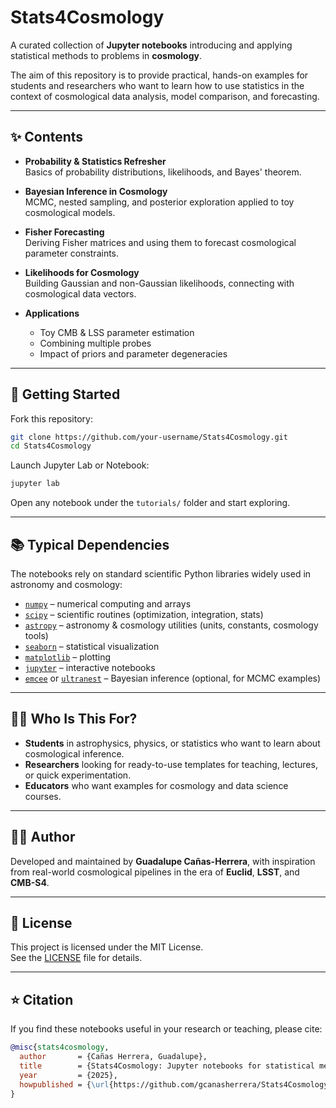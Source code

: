 
# Stats4Cosmology

A curated collection of **Jupyter notebooks** introducing and applying statistical 
methods to problems in **cosmology**.  

The aim of this repository is to provide practical, hands-on examples for students 
and researchers who want to learn how to use statistics in the context of cosmological 
data analysis, model comparison, and forecasting.

---

## ✨ Contents

- **Probability & Statistics Refresher**  
  Basics of probability distributions, likelihoods, and Bayes' theorem.  

- **Bayesian Inference in Cosmology**  
  MCMC, nested sampling, and posterior exploration applied to toy cosmological models.  

- **Fisher Forecasting**  
  Deriving Fisher matrices and using them to forecast cosmological parameter constraints.  

- **Likelihoods for Cosmology**  
  Building Gaussian and non-Gaussian likelihoods, connecting with cosmological data vectors.  

- **Applications**  
  - Toy CMB & LSS parameter estimation  
  - Combining multiple probes  
  - Impact of priors and parameter degeneracies  

---

## 🚀 Getting Started

Fork this repository:

```bash
git clone https://github.com/your-username/Stats4Cosmology.git
cd Stats4Cosmology
```

Launch Jupyter Lab or Notebook:

```bash
jupyter lab
```

Open any notebook under the `tutorials/` folder and start exploring.

---

## 📚 Typical Dependencies

The notebooks rely on standard scientific Python libraries widely used in astronomy and cosmology:

- [`numpy`](https://numpy.org/) – numerical computing and arrays  
- [`scipy`](https://scipy.org/) – scientific routines (optimization, integration, stats)  
- [`astropy`](https://www.astropy.org/) – astronomy & cosmology utilities (units, constants, cosmology tools)  
- [`seaborn`](https://seaborn.pydata.org/) – statistical visualization  
- [`matplotlib`](https://matplotlib.org/) – plotting  
- [`jupyter`](https://jupyter.org/) – interactive notebooks  
- [`emcee`](https://emcee.readthedocs.io/) or [`ultranest`](https://johannesbuchner.github.io/UltraNest/) – Bayesian inference (optional, for MCMC examples)  


---

## 🧑‍🏫 Who Is This For?

- **Students** in astrophysics, physics, or statistics who want to learn 
  about cosmological inference.  
- **Researchers** looking for ready-to-use templates for teaching, 
  lectures, or quick experimentation.  
- **Educators** who want examples for cosmology and data science courses.  

---

## 👩‍🚀 Author

Developed and maintained by **Guadalupe Cañas-Herrera**, with inspiration from real-world cosmological pipelines in the era of **Euclid**, **LSST**, and **CMB-S4**.  

---

## 📄 License

This project is licensed under the MIT License.  
See the [LICENSE](LICENSE) file for details.

---

## ⭐ Citation

If you find these notebooks useful in your research or teaching, please cite:

```bibtex
@misc{stats4cosmology,
  author       = {Cañas Herrera, Guadalupe},
  title        = {Stats4Cosmology: Jupyter notebooks for statistical methods in cosmology},
  year         = {2025},
  howpublished = {\url{https://github.com/gcanasherrera/Stats4Cosmology}}
}
```

